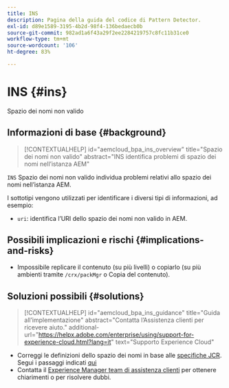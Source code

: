 ```yaml
---
title: INS
description: Pagina della guida del codice di Pattern Detector.
exl-id: d89e1589-3195-4b2d-98f4-136bedaecb0b
source-git-commit: 982ad1a6f43a29f2ee2284219757c8fc11b31ce0
workflow-type: tm+mt
source-wordcount: '106'
ht-degree: 83%

---
```


# INS {#ins}

Spazio dei nomi non valido

## Informazioni di base {#background}

>[!CONTEXTUALHELP]
>id="aemcloud_bpa_ins_overview"
>title="Spazio dei nomi non valido"
>abstract="INS identifica problemi di spazio dei nomi nell’istanza AEM"

`INS`  Spazio dei nomi non valido individua problemi relativi allo spazio dei nomi nell’istanza AEM.

I sottotipi vengono utilizzati per identificare i diversi tipi di informazioni, ad esempio:

* `uri`: identifica l’URI dello spazio dei nomi non valido in AEM.

## Possibili implicazioni e rischi {#implications-and-risks}

* Impossibile replicare il contenuto (su più livelli) o copiarlo (su più ambienti tramite `/crx/packMgr` o Copia del contenuto).

## Soluzioni possibili {#solutions}

>[!CONTEXTUALHELP]
>id="aemcloud_bpa_ins_guidance"
>title="Guida all’implementazione"
>abstract="Contatta l’Assistenza clienti per ricevere aiuto."
>additional-url="https://helpx.adobe.com/enterprise/using/support-for-experience-cloud.html?lang=it" text="Supporto Experience Cloud"

* Correggi le definizioni dello spazio dei nomi in base alle [specifiche JCR](https://developer.adobe.com/experience-manager/reference-materials/spec/jcr/1.0/4.5_Namespaces.html?lang=it). Segui i passaggi indicati [qui](https://experienceleaguecommunities.adobe.com/t5/adobe-experience-manager/how-can-i-delete-a-namespace-created-in-crx/td-p/225163)
* Contatta il [Experience Manager team di assistenza clienti](https://helpx.adobe.com/enterprise/using/support-for-experience-cloud.html?lang=it) per ottenere chiarimenti o per risolvere dubbi.
